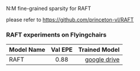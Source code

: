 N:M fine-grained sparsity for RAFT



please refer to https://github.com/princeton-vl/RAFT



### RAFT experiments on Flyingchairs

|  Model Name  | Val EPE  | Trained Model  |
| ------------- |:-------------:| -----:|
| RAFT|  0.88  | [google drive](https://drive.google.com/file/d/1eEMNzn4fVOusG8hccQsoCN2w0rTIs4kY/view?usp=sharing) |
